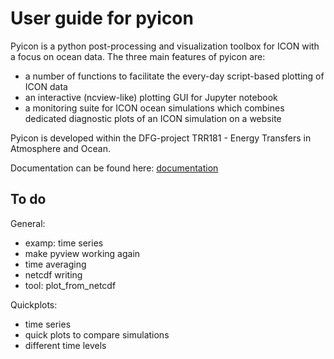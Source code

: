 # User guide for pyicon

Pyicon is a python post-processing and visualization toolbox for ICON with a focus on ocean data. The three main features of pyicon are:

* a number of functions to facilitate the every-day script-based plotting of ICON data
* an interactive (ncview-like) plotting GUI for Jupyter notebook
* a monitoring suite for ICON ocean simulations which combines dedicated diagnostic plots of an ICON simulation on a website

Pyicon is developed within the DFG-project TRR181 - Energy Transfers in Atmosphere and Ocean.

Documentation can be found here: [documentation](https://modvis.dkrz.de/mh0033/m300602/pyicon_doc/html/index.html)

## To do

General:

* examp: time series
* make pyview working again
* time averaging
* netcdf writing
* tool: plot_from_netcdf

Quickplots:

* time series
* quick plots to compare simulations
* different time levels
